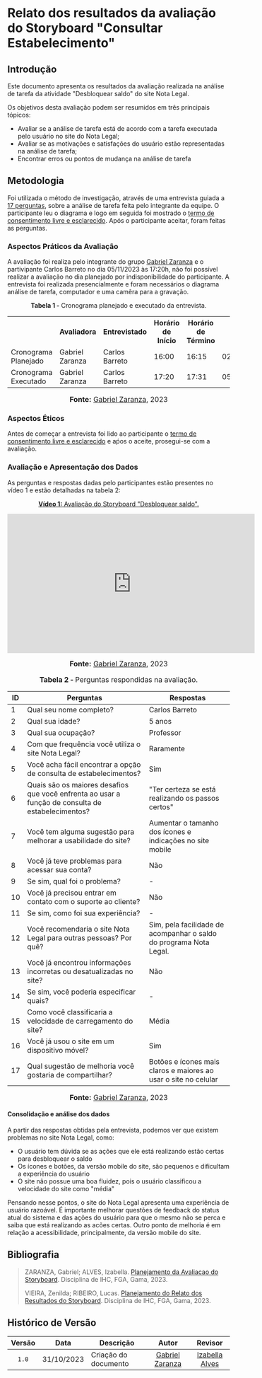 # Relato dos resultados da avaliação do Storyboard "Consultar Estabelecimento"

## Introdução

Este documento apresenta os resultados da avaliação realizada na análise de tarefa da atividade "Desbloquear saldo" do site Nota Legal.

Os objetivos desta avaliação podem ser resumidos em três principais tópicos:
* Avaliar se a análise de tarefa está de acordo com a tarefa executada pelo usuário no site do Nota Legal;
* Avaliar se as motivações e satisfações do usuário estão representadas na análise de tarefa;
* Encontrar erros ou pontos de mudança na análise de tarefa


## Metodologia

Foi utilizada o método de investigação, através de uma entrevista guiada a [17 perguntas](https://github.com/Interacao-Humano-Computador/2023.2-NotaLegal/blob/main/docs/design-avaliacao-desenvolvimento/planejamento_analise_tarefas.md#e---explorar-perguntas), sobre a análise de tarefa feita pelo integrante da equipe. O participante leu o diagrama e logo em seguida foi mostrado o [termo de consentimento livre e esclarecido](https://github.com/Interacao-Humano-Computador/2023.2-NotaLegal/blob/main/docs/design-avaliacao-desenvolvimento/planejamento-avaliacao-storyboard.md#aspectos-%C3%A9ticos-d). Após o participante aceitar, foram feitas as perguntas.


### Aspectos Práticos da Avaliação

A avaliação foi realiza pelo integrante do grupo [Gabriel Zaranza](https://github.com/GZaranza) e o partivipante Carlos Barreto no dia 05/11/2023 às 17:20h, não foi possível realizar a avaliação no dia planejado por indisponibilidade do participante. A entrevista foi realizada presencialmente e foram necessários o diagrama análise de tarefa, computador e uma camêra para a gravação.


<div align="center">
<p><b>Tabela 1 -</b> Cronograma planejado e executado da entrevista.</p>
  
  <table>
  <tr>
    <th></th>
    <th>Avaliadora</th>
    <th>Entrevistado</th>
    <th>Horário de Início</th>
    <th>Horário de Término</th>
    <th>Data</th>
    <th>Local</th>
  </tr>
  <tr>
    <td>Cronograma Planejado</td>
    <td>Gabriel Zaranza</td>
    <td>Carlos Barreto</td>
    <td>16:00</td>
    <td>16:15</td>
    <td>02/11/2023</td>
    <td>Presencial</td>
  </tr>
  <tr>
    <td>Cronograma Executado</td>
    <td>Gabriel Zaranza</td>
    <td>Carlos Barreto</td>
    <td>17:20</td>
    <td>17:31</td>
    <td>05/11/2023</td>
    <td>Presencial</td>
  </tr>
</table>

<font size="3"><p style="text-align: center"><b>Fonte:</b> <a href="https://github.com/GZaranza">Gabriel Zaranza</a>, 2023</p></font>
</div>


### Aspectos Éticos

Antes de começar a entrevista foi lido ao participante o [termo de consentimento livre e esclarecido](https://github.com/Interacao-Humano-Computador/2023.2-NotaLegal/blob/main/docs/design-avaliacao-desenvolvimento/planejamento-avaliacao-storyboard.md#aspectos-%C3%A9ticos-d) e aṕos o aceite, prosegui-se com a avaliação.
 

### Avaliação e Apresentação dos Dados

As perguntas e respostas dadas pelo participantes estão presentes no vídeo 1 e estão detalhadas na tabela 2:

<div align="center">
  
<p style="text-align: center"><a href="https://youtu.be/aP-_ahprJyc?si=5cyKp-2tj_dIvvFd&t=240" target="blanket"><b>Vídeo 1:</b> Avaliação do Storyboard "Desbloquear saldo".</a></p>

<iframe width="560" height="315" src="https://youtu.be/aP-_ahprJyc?si=5cyKp-2tj_dIvvFd&t=240" title="Apresentação 3" frameborder="0" allow="accelerometer; autoplay; clipboard-write; encrypted-media; gyroscope; picture-in-picture" allowfullscreen></iframe>

<font size="3"><p style="text-align: center"><b>Fonte:</b> <a href="https://github.com/GZaranza">Gabriel Zaranza</a>, 2023</p></font>

</div>


<div align="center">
    <font size="3"><p style="text-align: center"><b>Tabela 2 - </b> Perguntas respondidas na avaliação.</p></font>
    <table>
        <thead>
            <tr>
                <th>ID</th>
                <th>Perguntas</th>
                <th>Respostas</th>
            </tr>
        </thead>
        <tbody>
            <tr>
                <td>1</td>
                <td>Qual seu nome completo?</td>
                <td>Carlos Barreto </td>
            </tr>
            <tr>
                <td>2</td>
                <td>Qual sua idade?</td>
                <td>5 anos</td>
            </tr>
            <tr>
                <td>3</td>
                <td>Qual sua ocupação?</td>
                <td>Professor</td>
            </tr>
            <tr>
                <td>4</td>
                <td>Com que frequência você utiliza o site Nota Legal?</td>
                <td>Raramente</td>
            </tr>
            <tr>
                <td>5</td>
                <td>Você acha fácil encontrar a opção de consulta de estabelecimentos?</td>
                <td>Sim</td>
            </tr>
            <tr>
                <td>6</td>
                <td>Quais são os maiores desafios que você enfrenta ao usar a função de consulta de estabelecimentos?</td>
                <td>"Ter certeza se está realizando os passos certos"</td>
            </tr>
            <tr>
                <td>7</td>
                <td>Você tem alguma sugestão para melhorar a usabilidade do site?</td>
                <td>Aumentar o tamanho dos ícones e indicações no site mobile</td>
            </tr>
            <tr>
                <td>8</td>
                <td>Você já teve problemas para acessar sua conta?</td>
                <td>Não</td>
            </tr>
            <tr>
                <td>9</td>
                <td>Se sim, qual foi o problema?</td>
                <td>-</td>
            </tr>
            <tr>
                <td>10</td>
                <td>Você já precisou entrar em contato com o suporte ao cliente?</td>
                <td>Não</td>
            </tr>
            <tr>
                <td>11</td>
                <td>Se sim, como foi sua experiência?</td>
                <td>-</td>
            </tr>
            <tr>
                <td>12</td>
                <td>Você recomendaria o site Nota Legal para outras pessoas? Por quê?</td>
                <td>Sim, pela facilidade de acompanhar o saldo do programa Nota Legal.</td>
            </tr>
            <tr>
                <td>13</td>
                <td>Você já encontrou informações incorretas ou desatualizadas no site?</td>
                <td>Não</td>
            </tr>
            <tr>
                <td>14</td>
                <td>Se sim, você poderia especificar quais?</td>
                <td>-</td>
            </tr>
            <tr>
                <td>15</td>
                <td>Como você classificaria a velocidade de carregamento do site?</td>
                <td>Média</td>
            </tr>
            <tr>
                <td>16</td>
                <td>Você já usou o site em um dispositivo móvel?</td>
                <td>Sim</td>
            </tr>
            <tr>
                <td>17</td>
                <td>Qual sugestão de melhoria você gostaria de compartilhar?</td>
                <td>Botões e ícones mais claros e maiores ao usar o site no celular</td>
            </tr>
        </tbody>
    </table>
<font size="3"><p style="text-align: center"><b>Fonte:</b> <a href="https://github.com/GZaranza">Gabriel Zaranza</a>, 2023</p></font>
</div>




#### Consolidação e análise dos dados

A partir das respostas obtidas pela entrevista, podemos ver que existem problemas no site Nota Legal, como:
- O usuário tem dúvida se as ações que ele está realizando estão certas para desbloquear o saldo
- Os ícones e botões, da versão mobile do site, são pequenos e dificultam a experiência do usuário
- O site não possue uma boa fluidez, pois o usuário classificou a velocidade do site como "média"

Pensando nesse pontos, o site do Nota Legal apresenta uma experiência de usuário razoável. É importante melhorar questões de feedback do status atual do sistema e das ações do usuário para que o mesmo não se perca e saiba que está realizando as acões certas. Outro ponto de melhoria é em relação a acessibilidade, principalmente, da versão mobile do site.



## Bibliografia

> ZARANZA, Gabriel; ALVES, Izabella. [Planejamento da Avaliacao do Storyboard](https://github.com/Interacao-Humano-Computador/2023.2-NotaLegal/blob/main/docs/design-avaliacao-desenvolvimento/planejamento-avaliacao-storyboard.md). Disciplina de IHC, FGA, Gama, 2023.
>
> VIEIRA, Zenilda; RIBEIRO, Lucas. [Planejamento do Relato dos Resultados do Storyboard](https://github.com/Interacao-Humano-Computador/2023.2-NotaLegal/blob/main/docs/design-avaliacao-desenvolvimento/planejamento-relato_storyboard.md#planejamento-do-relato-dos-resultados-da-avalia%C3%A7%C3%A3o-do-storyboard). Disciplina de IHC, FGA, Gama, 2023.
> 

## Histórico de Versão

| Versão | Data       | Descrição            |                       Autor                        |                     Revisor                      |
| :----: | ---------- | -------------------- | :------------------------------------------------: | :----------------------------------------------: |
| `1.0`  | 31/10/2023 | Criação do documento |  [Gabriel Zaranza](https://github.com/GZaranza)    | [Izabella Alves](https://github.com/izabellaalves) |

